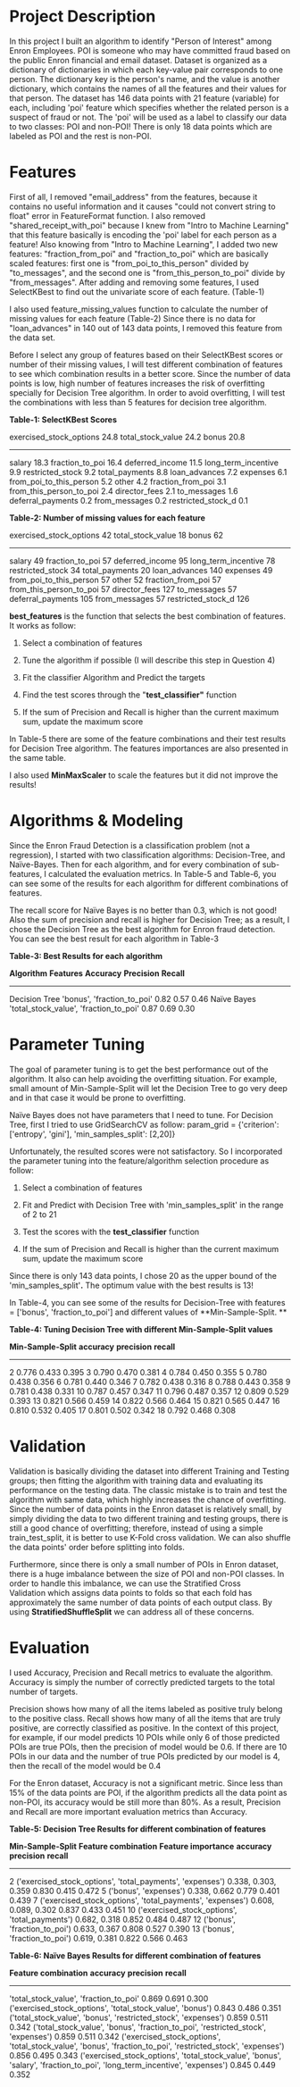 Project Description
===================

In this project I built an algorithm to identify "Person of Interest"
among Enron Employees. POI is someone who may have committed fraud based
on the public Enron financial and email dataset. Dataset is organized as
a dictionary of dictionaries in which each key-value pair corresponds to
one person. The dictionary key is the person\'s name, and the value is
another dictionary, which contains the names of all the features and
their values for that person. The dataset has 146 data points with 21
feature (variable) for each, including 'poi' feature which specifies
whether the related person is a suspect of fraud or not. The 'poi' will
be used as a label to classify our data to two classes: POI and non-POI!
There is only 18 data points which are labeled as POI and the rest is
non-POI.

Features
========

First of all, I removed "email\_address" from the features, because it
contains no useful information and it causes "could not convert string
to float" error in FeatureFormat function. I also removed
"shared\_receipt\_with\_poi" because I knew from "Intro to Machine
Learning" that this feature basically is encoding the 'poi' label for
each person as a feature! Also knowing from "Intro to Machine Learning",
I added two new features: \"fraction\_from\_poi\" and
\"fraction\_to\_poi\" which are basically scaled features: first one is
\"from\_poi\_to\_this\_person\" divided by \"to\_messages\", and the
second one is \"from\_this\_person\_to\_poi\" divide by
\"from\_messages\". After adding and removing some features, I used
SelectKBest to find out the univariate score of each feature. (Table-1)

I also used feature\_missing\_values function to calculate the number of
missing values for each feature (Table-2) Since there is no data for
\"loan\_advances\" in 140 out of 143 data points, I removed this feature
from the data set.

Before I select any group of features based on their SelectKBest scores
or number of their missing values, I will test different combination of
features to see which combination results in a better score. Since the
number of data points is low, high number of features increases the risk
of overfitting specially for Decision Tree algorithm. In order to avoid
overfitting, I will test the combinations with less than 5 features for
decision tree algorithm.

**Table-1: SelectKBest Scores**

  exercised\_stock\_options   24.8   total\_stock\_value    24.2   bonus                         20.8
  --------------------------- ------ ---------------------- ------ ----------------------------- ------
  salary                      18.3   fraction\_to\_poi      16.4   deferred\_income              11.5
  long\_term\_incentive       9.9    restricted\_stock      9.2    total\_payments               8.8
  loan\_advances              7.2    expenses               6.1    from\_poi\_to\_this\_person   5.2
  other                       4.2    fraction\_from\_poi    3.1    from\_this\_person\_to\_poi   2.4
  director\_fees              2.1    to\_messages           1.6    deferral\_payments            0.2
  from\_messages              0.2    restricted\_stock\_d   0.1                                  

**Table-2: Number of missing values for each feature**

  exercised\_stock\_options   42    total\_stock\_value    18    bonus                         62
  --------------------------- ----- ---------------------- ----- ----------------------------- -----
  salary                      49    fraction\_to\_poi      57    deferred\_income              95
  long\_term\_incentive       78    restricted\_stock      34    total\_payments               20
  loan\_advances              140   expenses               49    from\_poi\_to\_this\_person   57
  other                       52    fraction\_from\_poi    57    from\_this\_person\_to\_poi   57
  director\_fees              127   to\_messages           57    deferral\_payments            105
  from\_messages              57    restricted\_stock\_d   126                                 

**best\_features** is the function that selects the best combination of
features. It works as follow:

1)  Select a combination of features

2)  Tune the algorithm if possible (I will describe this step in
    Question 4)

3)  Fit the classifier Algorithm and Predict the targets

4)  Find the test scores through the "**test\_classifier"** function

5)  If the sum of Precision and Recall is higher than the current
    maximum sum, update the maximum score

In Table-5 there are some of the feature combinations and their test
results for Decision Tree algorithm. The features importances are also
presented in the same table.

I also used **MinMaxScaler** to scale the features but it did not
improve the results!

Algorithms & Modeling
=====================

Since the Enron Fraud Detection is a classification problem (not a
regression), I started with two classification algorithms:
Decision-Tree, and Naïve-Bayes. Then for each algorithm, and for every
combination of sub-features, I calculated the evaluation metrics. In
Table-5 and Table-6, you can see some of the results for each algorithm
for different combinations of features.

The recall score for Naïve Bayes is no better than 0.3, which is not
good! Also the sum of precision and recall is higher for Decision Tree;
as a result, I chose the Decision Tree as the best algorithm for Enron
fraud detection. You can see the best result for each algorithm in
Table-3

**Table-3: Best Results for each algorithm**

  **Algorithm**   **Features**                                     **Accuracy**   **Precision**   **Recall**
  --------------- ------------------------------------------------ -------------- --------------- ------------
  Decision Tree   \'bonus\', \'fraction\_to\_poi\'                 0.82           0.57            0.46
  Naïve Bayes     \'total\_stock\_value\', \'fraction\_to\_poi\'   0.87           0.69            0.30

Parameter Tuning
================

The goal of parameter tuning is to get the best performance out of the
algorithm. It also can help avoiding the overfitting situation. For
example, small amount of Min-Sample-Split will let the Decision Tree to
go very deep and in that case it would be prone to overfitting.

Naïve Bayes does not have parameters that I need to tune. For Decision
Tree, first I tried to use GridSearchCV as follow: param\_grid =
{\'criterion\': \[\'entropy\', \'gini\'\], \'min\_samples\_split\':
\[2,20\]}

Unfortunately, the resulted scores were not satisfactory. So I
incorporated the parameter tuning into the feature/algorithm selection
procedure as follow:

1)  Select a combination of features

2)  Fit and Predict with Decision Tree with \'min\_samples\_split\' in
    the range of 2 to 21

3)  Test the scores with the **test\_classifier** function

4)  If the sum of Precision and Recall is higher than the current
    maximum sum, update the maximum score

Since there is only 143 data points, I chose 20 as the upper bound of
the \'min\_samples\_split'**.** The optimum value with the best results
is 13!

In Table-4, you can see some of the results for Decision-Tree with
features = \[\'bonus\', \'fraction\_to\_poi\'\] and different values of
**Min-Sample-Split. **

**Table-4: Tuning Decision Tree with different Min-Sample-Split values**

  **Min-Sample-Split**   **accuracy**   **precision**   **recall**
  ---------------------- -------------- --------------- ------------
  2                      0.776          0.433           0.395
  3                      0.790          0.470           0.381
  4                      0.784          0.450           0.355
  5                      0.780          0.438           0.356
  6                      0.781          0.440           0.346
  7                      0.782          0.438           0.316
  8                      0.788          0.443           0.358
  9                      0.781          0.438           0.331
  10                     0.787          0.457           0.347
  11                     0.796          0.487           0.357
  12                     0.809          0.529           0.393
  13                     0.821          0.566           0.459
  14                     0.822          0.566           0.464
  15                     0.821          0.565           0.447
  16                     0.810          0.532           0.405
  17                     0.801          0.502           0.342
  18                     0.792          0.468           0.308

Validation
==========

Validation is basically dividing the dataset into different Training and
Testing groups; then fitting the algorithm with training data and
evaluating its performance on the testing data. The classic mistake is
to train and test the algorithm with same data, which highly increases
the chance of overfitting. Since the number of data points in the Enron
dataset is relatively small, by simply dividing the data to two
different training and testing groups, there is still a good chance of
overfitting; therefore, instead of using a simple train\_test\_split, it
is better to use K-Fold cross validation. We can also shuffle the data
points\' order before splitting into folds.

Furthermore, since there is only a small number of POIs in Enron
dataset, there is a huge imbalance between the size of POI and non-POI
classes. In order to handle this imbalance, we can use the Stratified
Cross Validation which assigns data points to folds so that each fold
has approximately the same number of data points of each output class.
By using **StratifiedShuffleSplit** we can address all of these
concerns.

Evaluation
==========

I used Accuracy, Precision and Recall metrics to evaluate the algorithm.
Accuracy is simply the number of correctly predicted targets to the
total number of targets.

Precision shows how many of all the items labeled as positive truly
belong to the positive class. Recall shows how many of all the items
that are truly positive, are correctly classified as positive. In the
context of this project, for example, if our model predicts 10 POIs
while only 6 of those predicted POIs are true POIs, then the precision
of model would be 0.6. If there are 10 POIs in our data and the number
of true POIs predicted by our model is 4, then the recall of the model
would be 0.4

For the Enron dataset, Accuracy is not a significant metric. Since less
than 15% of the data points are POI, if the algorithm predicts all the
data point as non-POI, its accuracy would be still more than 80%. As a
result, Precision and Recall are more important evaluation metrics than
Accuracy.

**Table-5: Decision Tree Results for different combination of features**

  **Min-Sample-Split**   **Feature combination**                                              **Feature importance**   **accuracy**   **precision**   **recall**
  ---------------------- -------------------------------------------------------------------- ------------------------ -------------- --------------- ------------
  2                      (\'exercised\_stock\_options\', \'total\_payments\', \'expenses\')   0.338, 0.303, 0.359      0.830          0.415           0.472
  5                      (\'bonus\', \'expenses\')                                            0.338, 0.662             0.779          0.401           0.439
  7                      (\'exercised\_stock\_options\', \'total\_payments\', \'expenses\')   0.608, 0.089, 0.302      0.837          0.433           0.451
  10                     (\'exercised\_stock\_options\', \'total\_payments\')                 0.682, 0.318             0.852          0.484           0.487
  12                     (\'bonus\', \'fraction\_to\_poi\')                                   0.633, 0.367             0.808          0.527           0.390
  13                     (\'bonus\', \'fraction\_to\_poi\')                                   0.619, 0.381             0.822          0.566           0.463

**Table-6: Naïve Bayes Results for different combination of features**

  **Feature combination**                                                                                                                           **accuracy**   **precision**   **recall**
  ------------------------------------------------------------------------------------------------------------------------------------------------- -------------- --------------- ------------
  \'total\_stock\_value\', \'fraction\_to\_poi\'                                                                                                    0.869          0.691           0.300
  (\'exercised\_stock\_options\', \'total\_stock\_value\', \'bonus\')                                                                               0.843          0.486           0.351
  (\'total\_stock\_value\', \'bonus\', \'restricted\_stock\', \'expenses\')                                                                         0.859          0.511           0.342
  (\'total\_stock\_value\', \'bonus\', \'fraction\_to\_poi\', \'restricted\_stock\', \'expenses\')                                                  0.859          0.511           0.342
  (\'exercised\_stock\_options\', \'total\_stock\_value\', \'bonus\', \'fraction\_to\_poi\', \'restricted\_stock\', \'expenses\')                   0.856          0.495           0.343
  (\'exercised\_stock\_options\', \'total\_stock\_value\', \'bonus\', \'salary\', \'fraction\_to\_poi\', \'long\_term\_incentive\', \'expenses\')   0.845          0.449           0.352
